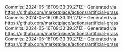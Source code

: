 Commits: 2024-05-16T09:33:39.271Z - Generated via https://github.com/marketplace/actions/artificial-grass
<br>
Commits: 2024-05-16T09:33:39.271Z - Generated via https://github.com/marketplace/actions/artificial-grass
<br>
Commits: 2024-05-16T09:33:39.271Z - Generated via https://github.com/marketplace/actions/artificial-grass
<br>
Commits: 2024-05-16T09:33:39.271Z - Generated via https://github.com/marketplace/actions/artificial-grass
<br>
